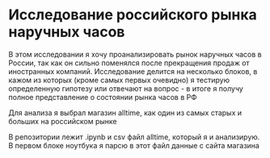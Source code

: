 # Исследование российского рынка наручных часов
В этом исследовании я хочу проанализировать рынок наручных часов в России, так как он сильно поменялся после прекращения продаж от иностранных компаний. Исследование делится на несколько блоков, в кажом из которых (кроме самых первых очевидно) я тестирую определенную гипотезу или отвечают на вопрос - в итоге я получу полное представление о состоянии рынка часов в РФ

Для анализа я выбрал магазин alltime, как один из самых старых и больших на российском рынке

В репозитории лежит .ipynb и csv файл alltime, который я и анализирую. В первом блоке ноутбука я парсю в этот файл данные с сайта магазина
